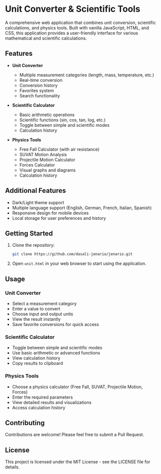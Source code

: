 # Unit Converter & Scientific Tools

A comprehensive web application that combines unit conversion, scientific calculations, and physics tools. Built with vanilla JavaScript, HTML, and CSS, this application provides a user-friendly interface for various mathematical and scientific calculations.

## Features

- **Unit Converter**
  - Multiple measurement categories (length, mass, temperature, etc.)
  - Real-time conversion
  - Conversion history
  - Favorites system
  - Search functionality

- **Scientific Calculator**
  - Basic arithmetic operations
  - Scientific functions (sin, cos, tan, log, etc.)
  - Toggle between simple and scientific modes
  - Calculation history

- **Physics Tools**
  - Free Fall Calculator (with air resistance)
  - SUVAT Motion Analysis
  - Projectile Motion Calculator
  - Forces Calculator
  - Visual graphs and diagrams
  - Calculation history

## Additional Features

- Dark/Light theme support
- Multiple language support (English, German, French, Italian, Spanish)
- Responsive design for mobile devices
- Local storage for user preferences and history

## Getting Started

1. Clone the repository:
   ```bash
   git clone https://github.com/dasali-jenario/jenario.git
   ```

2. Open `unit.html` in your web browser to start using the application.

## Usage

### Unit Converter
- Select a measurement category
- Enter a value to convert
- Choose input and output units
- View the result instantly
- Save favorite conversions for quick access

### Scientific Calculator
- Toggle between simple and scientific modes
- Use basic arithmetic or advanced functions
- View calculation history
- Copy results to clipboard

### Physics Tools
- Choose a physics calculator (Free Fall, SUVAT, Projectile Motion, Forces)
- Enter the required parameters
- View detailed results and visualizations
- Access calculation history

## Contributing

Contributions are welcome! Please feel free to submit a Pull Request.

## License

This project is licensed under the MIT License - see the LICENSE file for details. 